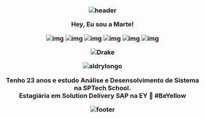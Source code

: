 <h3 align="center">
  
  ![header](https://user-images.githubusercontent.com/59575502/127335491-fdba1874-e943-4d3c-ab8c-678ffe22f8b8.png)
  
  Hey, Eu sou a Marte!
  
![img](https://custom-icon-badges.herokuapp.com/badge/Repo-blue.svg?logo=repo)
![img](https://custom-icon-badges.herokuapp.com/badge/Star-yellow.svg?logo=star)
![img](https://custom-icon-badges.herokuapp.com/badge/Issue-red.svg?logo=issue)
![img](https://custom-icon-badges.herokuapp.com/badge/Fork-orange.svg?logo=fork)
![img](https://custom-icon-badges.herokuapp.com/badge/Commit-green.svg?logo=commit)
![img](https://custom-icon-badges.herokuapp.com/badge/Pull%20Request-purple.svg?logo=pr)

  ![Drake](https://readme-typing-svg.herokuapp.com?color=FF0000&center=true&vCenter=true&height=30&lines=Bem+Vindo)
  <p align="center" height='140px' > <img src="https://komarev.com/ghpvc/?username=aldrylongo&label=visitors&color=31c442&style=plastic" alt="aldrylongo" /> </p>


 Tenho 23 anos e estudo Análise e Desensolvimento de Sistema na SPTech School.
<br> Estagiária em Solution Delivery SAP na EY 💛 #BeYellow




![footer](https://user-images.githubusercontent.com/59575502/127335603-f2ca1bc8-1fdc-4bd6-8dd6-66358fb089a4.png)

